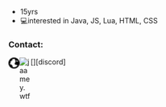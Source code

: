 - 15yrs
- 💻interested in Java, JS, Lua, HTML, CSS

### Contact:
[<img align="left" alt="jaamey.wtf" width="22px" src="https://raw.githubusercontent.com/iconic/open-iconic/master/svg/globe.svg" />][website]
[<img align="left" alt="jaamey.wtf" width="22px" src="https://raw.githubusercontent.com/iconic/open-iconic/master/svg/discord.svg" />][discord]
<br/>

[website]: https://jaamey.wtf
